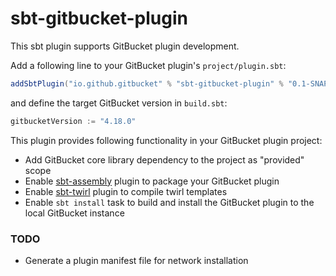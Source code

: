 sbt-gitbucket-plugin
========

This sbt plugin supports GitBucket plugin development.

Add a following line to your GitBucket plugin's `project/plugin.sbt`:

```scala
addSbtPlugin("io.github.gitbucket" % "sbt-gitbucket-plugin" % "0.1-SNAPSHOT")
```

and define the target GitBucket version in `build.sbt`:

```scala
gitbucketVersion := "4.18.0"
```

This plugin provides following functionality in your GitBucket plugin project: 

- Add GitBucket core library dependency to the project as "provided" scope
- Enable [sbt-assembly](https://github.com/sbt/sbt-assembly) plugin to package your GitBucket plugin
- Enable [sbt-twirl](https://github.com/playframework/twirl) plugin to compile twirl templates
- Enable `sbt install` task to build and install the GitBucket plugin to the local GitBucket instance

### TODO

- Generate a plugin manifest file for network installation
